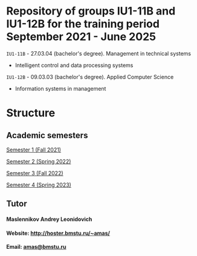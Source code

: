 # Repository of groups IU1-11B and IU1-12B for the training period September 2021 - June 2025

```IU1-11B``` - 27.03.04 (bachelor's degree). Management in technical systems
- Intelligent control and data processing systems

```IU1-12B``` - 09.03.03 (bachelor's degree). Applied Computer Science
- Information systems in management

# Structure

## Academic semesters

[Semester 1 (Fall 2021)](https://github.com/BMSTU-Automatic-Control-Systems-IU1-1/semesters/tree/semester-1)

[Semester 2 (Spring 2022)](https://github.com/BMSTU-Automatic-Control-Systems-IU1-1/semesters/tree/semester-2)

[Semester 3 (Fall 2022)](https://github.com/BMSTU-Automatic-Control-Systems-IU1-1/semesters/tree/semester-3)

[Semester 4 (Spring 2023)](https://github.com/BMSTU-Automatic-Control-Systems-IU1-1/semesters/tree/semester-1)

## Tutor
#### Maslennikov Andrey Leonidovich

#### Website: http://hoster.bmstu.ru/~amas/

#### Email: amas@bmstu.ru
